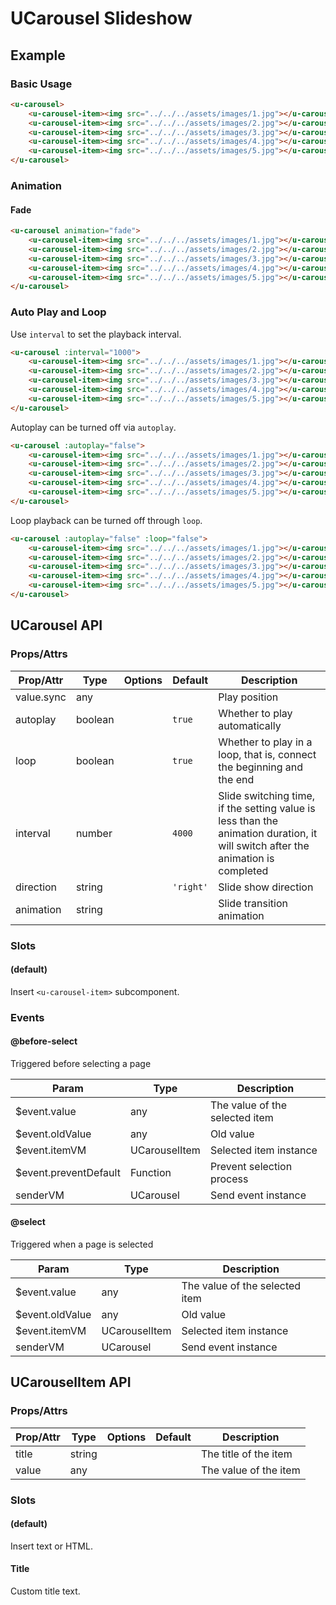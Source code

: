 <!-- The README.md is automatically generated based on api.yaml and docs/*.md for easy viewing on GitHub and NPM. If you need to modify, please view the source file -->

# UCarousel Slideshow

## Example
### Basic Usage

``` html
<u-carousel>
    <u-carousel-item><img src="../../../assets/images/1.jpg"></u-carousel-item>
    <u-carousel-item><img src="../../../assets/images/2.jpg"></u-carousel-item>
    <u-carousel-item><img src="../../../assets/images/3.jpg"></u-carousel-item>
    <u-carousel-item><img src="../../../assets/images/4.jpg"></u-carousel-item>
    <u-carousel-item><img src="../../../assets/images/5.jpg"></u-carousel-item>
</u-carousel>
```

### Animation
#### Fade
``` html
<u-carousel animation="fade">
    <u-carousel-item><img src="../../../assets/images/1.jpg"></u-carousel-item>
    <u-carousel-item><img src="../../../assets/images/2.jpg"></u-carousel-item>
    <u-carousel-item><img src="../../../assets/images/3.jpg"></u-carousel-item>
    <u-carousel-item><img src="../../../assets/images/4.jpg"></u-carousel-item>
    <u-carousel-item><img src="../../../assets/images/5.jpg"></u-carousel-item>
</u-carousel>
```

### Auto Play and Loop

Use `interval` to set the playback interval.

``` html
<u-carousel :interval="1000">
    <u-carousel-item><img src="../../../assets/images/1.jpg"></u-carousel-item>
    <u-carousel-item><img src="../../../assets/images/2.jpg"></u-carousel-item>
    <u-carousel-item><img src="../../../assets/images/3.jpg"></u-carousel-item>
    <u-carousel-item><img src="../../../assets/images/4.jpg"></u-carousel-item>
    <u-carousel-item><img src="../../../assets/images/5.jpg"></u-carousel-item>
</u-carousel>
```

Autoplay can be turned off via `autoplay`.

``` html
<u-carousel :autoplay="false">
    <u-carousel-item><img src="../../../assets/images/1.jpg"></u-carousel-item>
    <u-carousel-item><img src="../../../assets/images/2.jpg"></u-carousel-item>
    <u-carousel-item><img src="../../../assets/images/3.jpg"></u-carousel-item>
    <u-carousel-item><img src="../../../assets/images/4.jpg"></u-carousel-item>
    <u-carousel-item><img src="../../../assets/images/5.jpg"></u-carousel-item>
</u-carousel>
```

Loop playback can be turned off through `loop`.

``` html
<u-carousel :autoplay="false" :loop="false">
    <u-carousel-item><img src="../../../assets/images/1.jpg"></u-carousel-item>
    <u-carousel-item><img src="../../../assets/images/2.jpg"></u-carousel-item>
    <u-carousel-item><img src="../../../assets/images/3.jpg"></u-carousel-item>
    <u-carousel-item><img src="../../../assets/images/4.jpg"></u-carousel-item>
    <u-carousel-item><img src="../../../assets/images/5.jpg"></u-carousel-item>
</u-carousel>
```

## UCarousel API
### Props/Attrs

| Prop/Attr | Type | Options | Default | Description |
| --------- | ---- | ------- | ------- | ----------- |
| value.sync | any | | | Play position |
| autoplay | boolean | | `true` | Whether to play automatically |
| loop | boolean | | `true` | Whether to play in a loop, that is, connect the beginning and the end |
| interval | number | | `4000` | Slide switching time, if the setting value is less than the animation duration, it will switch after the animation is completed |
| direction | string | | `'right'` | Slide show direction |
| animation | string | | | Slide transition animation |

### Slots

#### (default)

Insert `<u-carousel-item>` subcomponent.

### Events

#### @before-select

Triggered before selecting a page

| Param | Type | Description |
| ----- | ---- | ----------- |
| $event.value | any | The value of the selected item |
| $event.oldValue | any | Old value |
| $event.itemVM | UCarouselItem | Selected item instance |
| $event.preventDefault | Function | Prevent selection process |
| senderVM | UCarousel | Send event instance |

#### @select

Triggered when a page is selected

| Param | Type | Description |
| ----- | ---- | ----------- |
| $event.value | any | The value of the selected item |
| $event.oldValue | any | Old value |
| $event.itemVM | UCarouselItem | Selected item instance |
| senderVM | UCarousel | Send event instance |

## UCarouselItem API
### Props/Attrs

| Prop/Attr | Type | Options | Default | Description |
| --------- | ---- | ------- | ------- | ----------- |
| title | string | | | The title of the item |
| value | any | | | The value of the item |

### Slots

#### (default)

Insert text or HTML.

#### Title

Custom title text.
